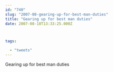 ```yaml
---
id: "740"
slug: "2007-08-gearing-up-for-best-man-duties"
title: "Gearing up for best man duties"
date: 2007-08-18T13:33:25.000Z



tags:

  - "tweets"
---
```

<div class="sqs-html-content">
  <p>Gearing up for best man duties</p>
</div>
